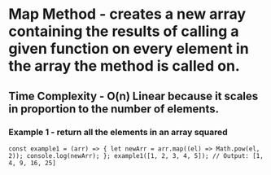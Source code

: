 # Map Method - creates a new array containing the results of calling a given function on every element in the array the method is called on.

## Time Complexity - O(n) Linear because it scales in proportion to the number of elements.

### Example 1 - return all the elements in an array squared

```
const example1 = (arr) => { let newArr = arr.map((el) => Math.pow(el, 2)); console.log(newArr); }; example1([1, 2, 3, 4, 5]); // Output: [1, 4, 9, 16, 25]
```
